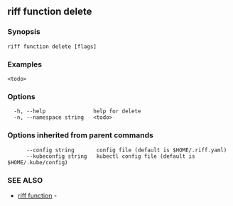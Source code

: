 ## riff function delete

<todo>

### Synopsis

<todo>

```
riff function delete [flags]
```

### Examples

```
<todo>
```

### Options

```
  -h, --help               help for delete
  -n, --namespace string   <todo>
```

### Options inherited from parent commands

```
      --config string       config file (default is $HOME/.riff.yaml)
      --kubeconfig string   kubectl config file (default is $HOME/.kube/config)
```

### SEE ALSO

* [riff function](riff_function.md)	 - <todo>

